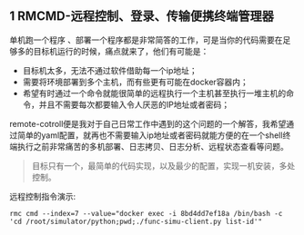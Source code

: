 ## 1 RMCMD-远程控制、登录、传输便携终端管理器

单机跑一个程序 、部署一个程序都是非常简答的工作，可是当你的代码需要在足够多的目标机运行的时候，痛点就来了，他们有可能是：

* 目标机太多，无法不通过软件借助每一个ip地址；
* 需要将环境部署到多个主机，而有些更有可能在docker容器内；
* 希望有时通过一个命令就能很简单的远程执行一个主机甚至执行一堆主机的命令，并且不需要每次都要输入令人厌恶的IP地址或者密码；

remote-cotroll便是我对于自己日常工作中遇到的这个问题的一个解答，我希望通过简单的yaml配置，就再也不需要输入ip地址或者密码就能方便的在一个shell终端执行之前非常痛苦的多机部署、日志拷贝、日志分析、远程状态查看等问题。

> 目标只有一个，最简单的代码实现，以及最少的配置，实现一机安装，多处控制。
>

远程控制指令演示:
```shell script
rmc cmd --index=7 --value="docker exec -i 8bd4dd7ef18a /bin/bash -c 'cd /root/simulator/python;pwd;./func-simu-client.py list-id'"
```


>
>
>
>
>
>